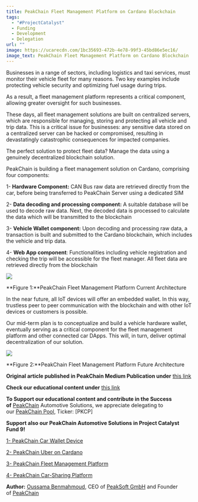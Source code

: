```yaml
---
title: PeakChain Fleet Management Platform on Cardano Blockchain
tags:
  - "#ProjectCatalyst"
  - Funding
  - Development
  - Delegation
url: ""
image: https://ucarecdn.com/1bc35693-472b-4e78-99f3-45bd86e5ec16/
image_text: PeakChain Fleet Management Platform on Cardano Blockchain
---
```


Businesses in a range of sectors, including logistics and taxi services, must monitor their vehicle fleet for many reasons. Two key examples include protecting vehicle security and optimizing fuel usage during trips.

As a result, a fleet management platform represents a critical component, allowing greater oversight for such businesses.

These days, all fleet management solutions are built on centralized servers, which are responsible for managing, storing and protecting all vehicle and trip data. This is a critical issue for businesses: any sensitive data stored on a centralized server can be hacked or compromised, resulting in devastatingly catastrophic consequences for impacted companies.

The perfect solution to protect fleet data? Manage the data using a genuinely decentralized blockchain solution.

PeakChain is building a fleet management solution on Cardano, comprising four components:

1- **Hardware Component:** CAN Bus raw data are retrieved directly from the car, before being transferred to PeakChain Server using a dedicated SIM

2- **Data decoding and processing component:** A suitable database will be used to decode raw data. Next, the decoded data is processed to calculate the data which will be transmitted to the blockchain

3- **Vehicle Wallet component:** Upon decoding and processing raw data, a transaction is built and submitted to the Cardano blockchain, which includes the vehicle and trip data.

4- **Web App component**: Functionalities including vehicle registration and checking the trip will be accessible for the fleet manager. All fleet data are retrieved directly from the blockchain  
  
  
  
  
![](https://ucarecdn.com/0050345d-9eb1-422f-85a3-9c23bf8145ba/-/preview/-/format/auto/-/quality/smart/)

**Figure 1:**PeakChain Fleet Management Platform Current Architecture

  
In the near future, all IoT devices will offer an embedded wallet. In this way, trustless peer to peer communication with the blockchain and with other IoT devices or customers is possible.

Our mid-term plan is to conceptualize and build a vehicle hardware wallet, eventually serving as a critical component for the fleet management platform and other connected car DApps. This will, in turn, deliver optimal decentralization of our solution.  

![](https://ucarecdn.com/36bc2a75-78aa-41a2-8e09-561cb48add4a/-/preview/-/format/auto/-/quality/smart/)

**Figure 2:**PeakChain Fleet Management Platform Future Architecture

  
  
  
**Original article published in PeakChain Medium Publication under** [this link](https://medium.com/peakchain/peakchain-car-sharing-platform-on-cardano-blockchain-4842ec439bdb)

**Check our educational content under** [this link](https://medium.com/peakchain)

**To Support our educational content and contribute in the Success of** [PeakChain](https://peak-chain.com/) Automotive Solutions, we appreciate delegating to our [PeakChain Pool](https://www.peakchain-pool.com/), Ticker: \[PKCP\]

**Support also our PeakChain Automotive Solutions in Project Catalyst Fund 9!**

[1- PeakChain Car Wallet Device](https://cardano.ideascale.com/c/idea/414249)

[2- PeakChain Uber on Cardano](https://cardano.ideascale.com/c/idea/414255)

[3- PeakChain Fleet Management Platform](https://cardano.ideascale.com/c/idea/414216)

[4- PeakChain Car-Sharing Platform](https://cardano.ideascale.com/c/idea/414199)

**Author:** [Oussama Benmahmoud](https://twitter.com/@oussbenma), CEO of [PeakSoft GmbH](https://peak-soft.de/) and Founder of [PeakChain](https://peak-chain.com/)
